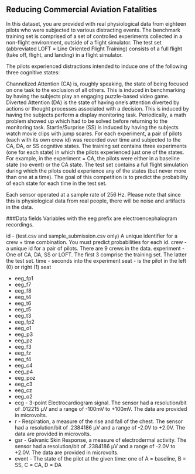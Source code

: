 ## Reducing Commercial Aviation Fatalities

In this dataset, you are provided with real physiological data from eighteen pilots who were subjected to various distracting events. The benchmark training set is comprised of a set of controlled experiments collected in a non-flight environment, outside of a flight simulator. The test set (abbreviated LOFT = Line Oriented Flight Training) consists of a full flight (take off, flight, and landing) in a flight simulator.

The pilots experienced distractions intended to induce one of the following three cognitive states:

Channelized Attention (CA) is, roughly speaking, the state of being focused on one task to the exclusion of all others. This is induced in benchmarking by having the subjects play an engaging puzzle-based video game.
Diverted Attention (DA) is the state of having one’s attention diverted by actions or thought processes associated with a decision. This is induced by having the subjects perform a display monitoring task. Periodically, a math problem showed up which had to be solved before returning to the monitoring task.
Startle/Surprise (SS) is induced by having the subjects watch movie clips with jump scares.
For each experiment, a pair of pilots (each with its own crew id) was recorded over time and subjected to the CA, DA, or SS cognitive states. The training set contains three experiments (one for each state) in which the pilots experienced just one of the states. For example, in the experiment = CA, the pilots were either in a baseline state (no event) or the CA state. The test set contains a full flight simulation during which the pilots could experience any of the states (but never more than one at a time). The goal of this competition is to predict the probability of each state for each time in the test set.

Each sensor operated at a sample rate of 256 Hz. Please note that since this is physiological data from real people, there will be noise and artifacts in the data.

###Data fields
Variables with the eeg prefix are electroencephalogram recordings.

id - (test.csv and sample_submission.csv only) A unique identifier for a crew + time combination. You must predict probabilities for each id.
crew - a unique id for a pair of pilots. There are 9 crews in the data.
experiment - One of CA, DA, SS or LOFT. The first 3 comprise the training set. The latter the test set.
time - seconds into the experiment
seat - is the pilot in the left (0) or right (1) seat
* eeg_fp1
* eeg_f7
* eeg_f8
* eeg_t4
* eeg_t6
* eeg_t5
* eeg_t3
* eeg_fp2
* eeg_o1
* eeg_p3
* eeg_pz
* eeg_f3
* eeg_fz
* eeg_f4
* eeg_c4
* eeg_p4
* eeg_poz
* eeg_c3
* eeg_cz
* eeg_o2
* ecg - 3-point Electrocardiogram signal. The sensor had a resolution/bit of .012215 µV and a range of -100mV to +100mV. The data are provided in microvolts.
* r - Respiration, a measure of the rise and fall of the chest. The sensor had a resolution/bit of .2384186 µV and a range of -2.0V to +2.0V. The data are provided in microvolts.
* gsr - Galvanic Skin Response, a measure of electrodermal activity. The sensor had a resolution/bit of .2384186 µV and a range of -2.0V to +2.0V. The data are provided in microvolts.
* event - The state of the pilot at the given time: one of A = baseline, B = SS, C = CA, D = DA